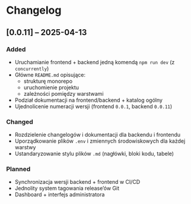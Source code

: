 # Changelog

## [0.0.11] – 2025-04-13

### Added

- Uruchamianie frontend + backend jedną komendą `npm run dev` (z `concurrently`)
- Główne `README.md` opisujące:
  - strukturę monorepo
  - uruchomienie projektu
  - zależności pomiędzy warstwami
- Podział dokumentacji na frontend/backend + katalog ogólny
- Ujednolicenie numeracji wersji (frontend `0.0.1`, backend `0.0.11`)

### Changed

- Rozdzielenie changelogów i dokumentacji dla backendu i frontendu
- Uporządkowanie plików `.env` i zmiennych środowiskowych dla każdej warstwy
- Ustandaryzowanie stylu plików `.md` (nagłówki, bloki kodu, tabele)

### Planned

- Synchronizacja wersji backend + frontend w CI/CD
- Jednolity system tagowania release’ów Git
- Dashboard + interfejs administratora
